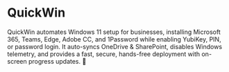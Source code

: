 # QuickWin
QuickWin automates Windows 11 setup for businesses, installing Microsoft 365, Teams, Edge, Adobe CC, and 1Password while enabling YubiKey, PIN, or password login. It auto-syncs OneDrive &amp; SharePoint, disables Windows telemetry, and provides a fast, secure, hands-free deployment with on-screen progress updates. 🚀
